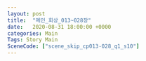 ```yaml
---
layout: post
title:  "메인_회상_013~028장"
date:   2020-08-31 18:00:00 +0000
categories: Main
Tags: Story Main
SceneCode: ["scene_skip_cp013-028_q1_s10"]
---
```

